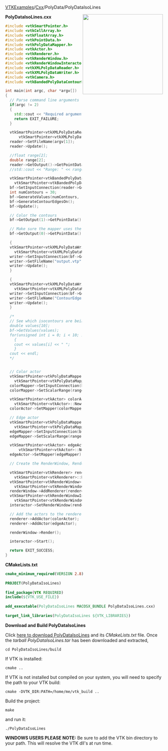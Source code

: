 [VTKExamples](Home)/[Cxx](Cxx)/PolyData/PolyDataIsoLines

<img align="right" src="https://github.com/lorensen/VTKExamples/raw/master/Testing/Baseline/PolyData/TestPolyDataIsoLines.png" width="256" />

**PolyDataIsoLines.cxx**
```c++
#include <vtkSmartPointer.h>
#include <vtkCellArray.h>
#include <vtkFloatArray.h>
#include <vtkPointData.h>
#include <vtkPolyDataMapper.h>
#include <vtkActor.h>
#include <vtkRenderer.h>
#include <vtkRenderWindow.h>
#include <vtkRenderWindowInteractor.h>
#include <vtkXMLPolyDataReader.h>
#include <vtkXMLPolyDataWriter.h>
#include <vtkCamera.h>
#include <vtkBandedPolyDataContourFilter.h>

int main(int argc, char *argv[])
{
  // Parse command line arguments
  if(argc != 2)
  {
    std::cout << "Required arguments: Filename" << std::endl;
    return EXIT_FAILURE;
  }

  vtkSmartPointer<vtkXMLPolyDataReader> reader =
      vtkSmartPointer<vtkXMLPolyDataReader>::New();
  reader->SetFileName(argv[1]);
  reader->Update();

  //float range[2];
  double range[2];
  reader->GetOutput()->GetPointData()->GetScalars()->GetRange(range);
  //std::cout << "Range: " << range[0] << " , " << range[1] << std::endl;

  vtkSmartPointer<vtkBandedPolyDataContourFilter> bf =
    vtkSmartPointer<vtkBandedPolyDataContourFilter>::New();
  bf->SetInputConnection(reader->GetOutputPort());
  int numContours = 30;
  bf->GenerateValues(numContours, range);
  bf->GenerateContourEdgesOn();
  bf->Update();

  // Color the contours
  bf->GetOutput(1)->GetPointData()->SetScalars(bf->GetOutput()->GetPointData()->GetScalars());

  // Make sure the mapper uses the new colors
  bf->GetOutput(0)->GetPointData()->SetActiveScalars("Scalars");

  {
  vtkSmartPointer<vtkXMLPolyDataWriter> writer =
    vtkSmartPointer<vtkXMLPolyDataWriter>::New();
  writer->SetInputConnection(bf->GetOutputPort());
  writer->SetFileName("output.vtp");
  writer->Update();
  }

  {
  vtkSmartPointer<vtkXMLPolyDataWriter> writer =
    vtkSmartPointer<vtkXMLPolyDataWriter>::New();
  writer->SetInputConnection(bf->GetOutputPort(1));
  writer->SetFileName("ContourEdges.vtp");
  writer->Update();
  }

  /*
  // See which isocontours are being generated
  double values[10];
  bf->GetValues(values);
  for(unsigned int i = 0; i < 10; i++)
    {
    cout << values[i] << " ";
    }
  cout << endl;
  */


  // Color actor
  vtkSmartPointer<vtkPolyDataMapper> colorMapper =
    vtkSmartPointer<vtkPolyDataMapper>::New();
  colorMapper->SetInputConnection(bf->GetOutputPort(0));
  colorMapper->SetScalarRange(range);

  vtkSmartPointer<vtkActor> colorActor =
    vtkSmartPointer<vtkActor>::New();
  colorActor->SetMapper(colorMapper);

  // Edge actor
  vtkSmartPointer<vtkPolyDataMapper> edgeMapper =
    vtkSmartPointer<vtkPolyDataMapper>::New();
  edgeMapper->SetInputConnection(bf->GetOutputPort(1));
  edgeMapper->SetScalarRange(range);

  vtkSmartPointer<vtkActor> edgeActor =
      vtkSmartPointer<vtkActor>::New();
  edgeActor->SetMapper(edgeMapper);

  // Create the RenderWindow, Renderer and both Actors

  vtkSmartPointer<vtkRenderer> renderer =
    vtkSmartPointer<vtkRenderer>::New();
  vtkSmartPointer<vtkRenderWindow> renderWindow =
    vtkSmartPointer<vtkRenderWindow>::New();
  renderWindow->AddRenderer(renderer);
  vtkSmartPointer<vtkRenderWindowInteractor> interactor =
    vtkSmartPointer<vtkRenderWindowInteractor>::New();
  interactor->SetRenderWindow(renderWindow);

  // Add the actors to the renderer
  renderer->AddActor(colorActor);
  renderer->AddActor(edgeActor);

  renderWindow->Render();

  interactor->Start();

  return EXIT_SUCCESS;
}
```
**CMakeLists.txt**
```cmake
cmake_minimum_required(VERSION 2.8)
 
PROJECT(PolyDataIsoLines)
 
find_package(VTK REQUIRED)
include(${VTK_USE_FILE})
 
add_executable(PolyDataIsoLines MACOSX_BUNDLE PolyDataIsoLines.cxx)
 
target_link_libraries(PolyDataIsoLines ${VTK_LIBRARIES})
```

**Download and Build PolyDataIsoLines**

Click [here to download PolyDataIsoLines](https://github.com/lorensen/VTKWikiExamplesTarballs/raw/master/PolyDataIsoLines.tar) and its *CMakeLists.txt* file.
Once the *tarball PolyDataIsoLines.tar* has been downloaded and extracted,
```
cd PolyDataIsoLines/build 
```
If VTK is installed:
```
cmake ..
```
If VTK is not installed but compiled on your system, you will need to specify the path to your VTK build:
```
cmake -DVTK_DIR:PATH=/home/me/vtk_build ..
```
Build the project:
```
make
```
and run it:
```
./PolyDataIsoLines
```
**WINDOWS USERS PLEASE NOTE:** Be sure to add the VTK bin directory to your path. This will resolve the VTK dll's at run time.

